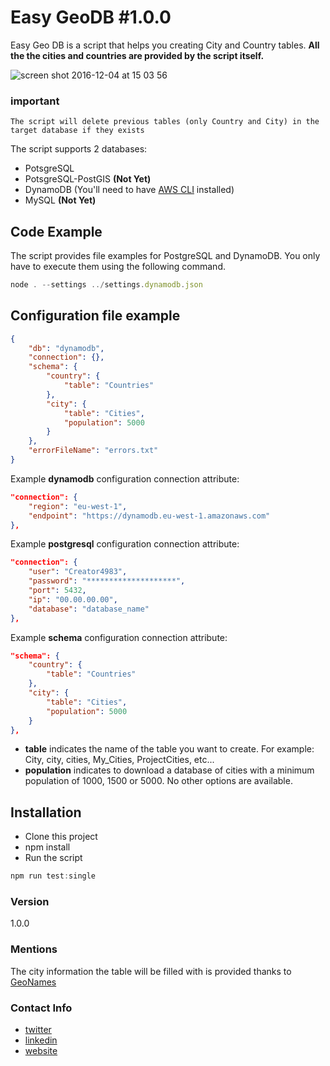 # Easy GeoDB #1.0.0

Easy Geo DB is a script that helps you creating City and Country tables.
**All the the cities and countries are provided by the script itself.**

![screen shot 2016-12-04 at 15 03 56](https://cloud.githubusercontent.com/assets/1476272/20866707/832539ac-ba33-11e6-9113-f66bd6607369.png)

### important
```
The script will delete previous tables (only Country and City) in the target database if they exists
```

The script supports 2 databases:
- PotsgreSQL
- PotsgreSQL-PostGIS **(Not Yet)**
- DynamoDB (You'll need to have [AWS CLI](http://docs.aws.amazon.com/cli/latest/userguide/cli-chap-getting-set-up.html)   installed)
- MySQL **(Not Yet)**

## Code Example
The script provides file examples for PostgreSQL and DynamoDB. You only have to execute them using the following command.

```javascript
node . --settings ../settings.dynamodb.json
```

## Configuration file example


```json
{
    "db": "dynamodb",
    "connection": {},
    "schema": {
        "country": {
            "table": "Countries"
        },
        "city": {
            "table": "Cities",
            "population": 5000
        }
    },
    "errorFileName": "errors.txt"
}
```

Example **dynamodb** configuration connection attribute:

```json
"connection": {
    "region": "eu-west-1",
    "endpoint": "https://dynamodb.eu-west-1.amazonaws.com"
},
```

Example **postgresql** configuration connection attribute:

```json
"connection": {
    "user": "Creator4983",
    "password": "********************",
    "port": 5432,
    "ip": "00.00.00.00",
    "database": "database_name"
},
```

Example **schema** configuration connection attribute:

```json
"schema": {
    "country": {
        "table": "Countries"
    },
    "city": {
        "table": "Cities",
        "population": 5000
    }
},
```

- **table** indicates the name of the table you want to create. For example: City, city, cities, My_Cities, ProjectCities, etc...
- **population** indicates to download a database of cities with a minimum population of 1000, 1500 or 5000. No other options are available.

## Installation
- Clone this project
- npm install
- Run the script

```javascript
npm run test:single
```
### Version
1.0.0

### Mentions
The city information the table will be filled with is provided thanks to [GeoNames](http://download.geonames.org/)

### Contact Info
* [twitter](https://twitter.com/xaviercolomer)
* [linkedin](https://es.linkedin.com/in/xaviercolomer)
* [website](http://xavicolomer.com)
